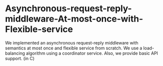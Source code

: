 # Asynchronous-request-reply-middleware-At-most-once-with-Flexible-service
We implemented an asynchronous request-reply middleware with semantics at most once and flexible service from scratch. We use a load-balancing algorithm using a coordinator service. Also, we provide basic API support. (in C)
